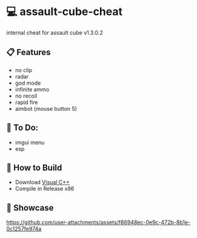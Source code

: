 # 💻 assault-cube-cheat
internal cheat for assault cube v1.3.0.2

## 📋 Features
- no clip
- radar
- god mode
- infinite ammo
- no recoil
- rapid fire
- aimbot (mouse button 5)

## 🔮 To Do:
- imgui menu
- esp

## 🔧 How to Build 
- Download [Visual C++](https://learn.microsoft.com/pt-br/cpp/windows/latest-supported-vc-redist?view=msvc-170)
- Compile in Release x86

## 🎥 Showcase

https://github.com/user-attachments/assets/f86948ec-0e9c-472b-8b1e-0c1257fe974a
